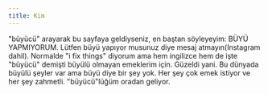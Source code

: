 ```yaml
---
title: Kim
---
```


 "büyücü" arayarak bu sayfaya geldiyseniz, en baştan söyleyeyim: BÜYÜ YAPMIYORUM. Lütfen büyü yapıyor musunuz diye mesaj atmayın(Instagram dahil). Normalde "i fix things" diyorum ama hem ingilizce hem de işte "büyücü" demişti büyülü olmayan emeklerim için. Güzeldi yani. Bu dünyada büyülü şeyler var ama büyü diye bir şey yok. Her şey çok emek istiyor ve her şey zahmetli. "büyücü"lüğüm oradan geliyor. 

